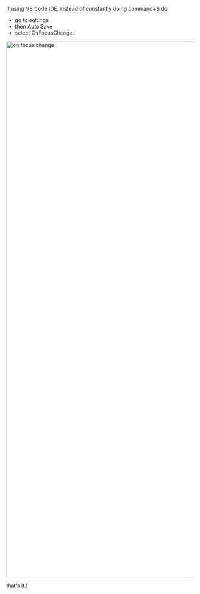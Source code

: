 if using VS Code IDE, instead of constantly doing command+S do:

- go to settings
- then Auto Save
- select OnFocusChange.
  
<img width="1440" alt="on focus change" src="https://github.com/delphine-boke/setting-up-mac/assets/55446293/9ccac525-4b04-4bd0-b920-35733d3e1315">


that's it.!

